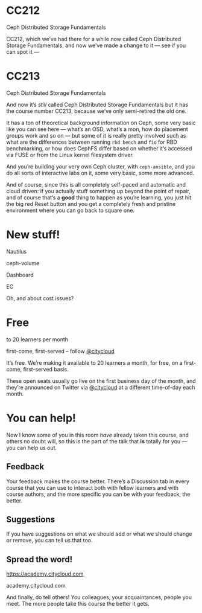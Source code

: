# CC212

Ceph Distributed Storage Fundamentals

<!-- Note --> 
CC212, which we’ve had there for a while now 
called Ceph Distributed Storage Fundamentals, and now we’ve made a
change to it — see if you can spot it —


# CC213

Ceph Distributed Storage Fundamentals

<!-- Note --> 
And now it’s *still* called Ceph Distributed Storage Fundamentals but
it has the course number CC213, because we’ve only semi-retired the
old one.


<!-- .slide: data-background-video="videos/units.webm" data-background-size="contain" -->

<!-- Note --> 
It has a ton of theoretical background information on Ceph, some very
basic like you can see here — what’s an OSD, what’s a mon, how do
placement groups work and so on — but some of it is really pretty
involved such as what are the differences between running `rbd bench`
and `fio` for RBD benchmarking, or how does CephFS differ based on
whether it’s accessed via FUSE or from the Linux kernel filesystem
driver.


<!-- .slide: data-background-video="videos/start-playbook.webm" data-background-size="contain" -->

<!-- Note --> 
And you’re building your very own Ceph cluster, with `ceph-ansible`,
and you do all sorts of interactive labs on it, some very basic, some
more advanced.


<!-- .slide: data-background-video="videos/end-of-playbook.webm" data-background-size="contain" -->


<!-- .slide: data-background-video="videos/pool-create.webm" data-background-size="contain" -->

<!-- Note --> 
And of course, since this is all completely self-paced and automatic
and cloud driven: if you actually stuff something up beyond the point
of repair, and of course that’s a **good** thing to happen as you’re
learning, you just hit the big red Reset button and you get a
completely fresh and pristine environment where you can go back to
square one.


# New stuff!

Nautilus   <!-- .element class="fragment" -->

ceph-volume   <!-- .element class="fragment" -->

Dashboard   <!-- .element class="fragment" -->

EC   <!-- .element class="fragment" -->


<!-- .slide: data-background-image="images/cost.svg" data-background-size="contain" -->

<!-- Note --> 
Oh, and about cost issues?


# Free

to 20 learners per month

first-come, first-served – follow
[@citycloud](https://twitter.com/citycloud) 

<!-- Note --> 
It’s free. We’re making it available to 20 learners a month, for free,
on a first-come, first-served basis.

These open seats usually go live on the first business day of the
month, and they’re announced on Twitter via
[@citycloud](https://twitter.com/citycloud) at a different time-of-day
each month.


# You can help!

<!-- Note --> 
Now I know some of you in this room *have* already taken this course,
and others no doubt will, so this is the part of the talk that **is**
totally for you — you can help us out.


## Feedback

<!-- Note --> 
Your feedback makes the course better. There’s a Discussion tab in
every course that you can use to interact both with fellow learners
and with course authors, and the more specific you can be with your
feedback, the better.


## Suggestions

<!-- Note --> 
If you have suggestions on what we should add or what we should change
or remove, you can tell us that too.


## Spread the word!

<https://academy.citycloud.com> <!-- .element: class="qrcode" -->

academy.citycloud.com

<!-- Note --> 
And finally, do tell others! You colleagues, your acquaintances,
people you meet. The more people take this course the better it gets.
